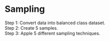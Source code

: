 # Sampling
Step 1: Convert data into balanced class dataset.   
Step 2: Create 5 samples.   
Step 3: Apple 5 different sampling techniques. 
